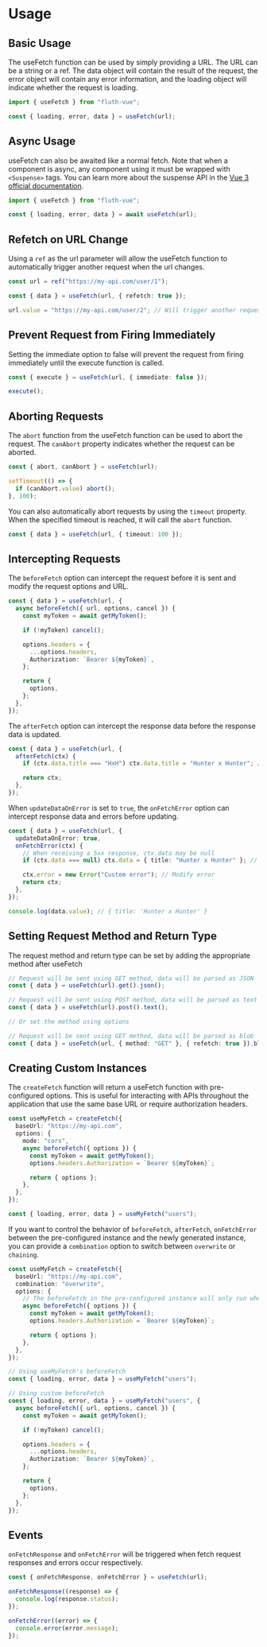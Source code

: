 # Usage

## Basic Usage

The useFetch function can be used by simply providing a URL. The URL can be a string or a ref. The data object will contain the result of the request, the error object will contain any error information, and the loading object will indicate whether the request is loading.

```ts
import { useFetch } from "fluth-vue";

const { loading, error, data } = useFetch(url);
```

## Async Usage

useFetch can also be awaited like a normal fetch. Note that when a component is async, any component using it must be wrapped with `<Suspense>` tags. You can learn more about the suspense API in the [Vue 3 official documentation](https://vuejs.org/guide/built-ins/suspense.html).

```ts
import { useFetch } from "fluth-vue";

const { loading, error, data } = await useFetch(url);
```

## Refetch on URL Change

Using a `ref` as the url parameter will allow the useFetch function to automatically trigger another request when the url changes.

```ts
const url = ref("https://my-api.com/user/1");

const { data } = useFetch(url, { refetch: true });

url.value = "https://my-api.com/user/2"; // Will trigger another request
```

## Prevent Request from Firing Immediately

Setting the immediate option to false will prevent the request from firing immediately until the execute function is called.

```ts
const { execute } = useFetch(url, { immediate: false });

execute();
```

## Aborting Requests

The `abort` function from the useFetch function can be used to abort the request. The `canAbort` property indicates whether the request can be aborted.

```ts
const { abort, canAbort } = useFetch(url);

setTimeout(() => {
  if (canAbort.value) abort();
}, 100);
```

You can also automatically abort requests by using the `timeout` property. When the specified timeout is reached, it will call the `abort` function.

```ts
const { data } = useFetch(url, { timeout: 100 });
```

## Intercepting Requests

The `beforeFetch` option can intercept the request before it is sent and modify the request options and URL.

```ts
const { data } = useFetch(url, {
  async beforeFetch({ url, options, cancel }) {
    const myToken = await getMyToken();

    if (!myToken) cancel();

    options.headers = {
      ...options.headers,
      Authorization: `Bearer ${myToken}`,
    };

    return {
      options,
    };
  },
});
```

The `afterFetch` option can intercept the response data before the response data is updated.

```ts
const { data } = useFetch(url, {
  afterFetch(ctx) {
    if (ctx.data.title === "HxH") ctx.data.title = "Hunter x Hunter"; // Modify response data

    return ctx;
  },
});
```

When `updateDataOnError` is set to `true`, the `onFetchError` option can intercept response data and errors before updating.

```ts
const { data } = useFetch(url, {
  updateDataOnError: true,
  onFetchError(ctx) {
    // When receiving a 5xx response, ctx.data may be null
    if (ctx.data === null) ctx.data = { title: "Hunter x Hunter" }; // Modify response data

    ctx.error = new Error("Custom error"); // Modify error
    return ctx;
  },
});

console.log(data.value); // { title: 'Hunter x Hunter' }
```

## Setting Request Method and Return Type

The request method and return type can be set by adding the appropriate method after useFetch

```ts
// Request will be sent using GET method, data will be parsed as JSON
const { data } = useFetch(url).get().json();

// Request will be sent using POST method, data will be parsed as text
const { data } = useFetch(url).post().text();

// Or set the method using options

// Request will be sent using GET method, data will be parsed as blob
const { data } = useFetch(url, { method: "GET" }, { refetch: true }).blob();
```

## Creating Custom Instances

The `createFetch` function will return a useFetch function with pre-configured options. This is useful for interacting with APIs throughout the application that use the same base URL or require authorization headers.

```ts
const useMyFetch = createFetch({
  baseUrl: "https://my-api.com",
  options: {
    mode: "cors",
    async beforeFetch({ options }) {
      const myToken = await getMyToken();
      options.headers.Authorization = `Bearer ${myToken}`;

      return { options };
    },
  },
});

const { loading, error, data } = useMyFetch("users");
```

If you want to control the behavior of `beforeFetch`, `afterFetch`, `onFetchError` between the pre-configured instance and the newly generated instance, you can provide a `combination` option to switch between `overwrite` or `chaining`.

```ts
const useMyFetch = createFetch({
  baseUrl: "https://my-api.com",
  combination: "overwrite",
  options: {
    // The beforeFetch in the pre-configured instance will only run when the newly generated instance doesn't pass beforeFetch
    async beforeFetch({ options }) {
      const myToken = await getMyToken();
      options.headers.Authorization = `Bearer ${myToken}`;

      return { options };
    },
  },
});

// Using useMyFetch's beforeFetch
const { loading, error, data } = useMyFetch("users");

// Using custom beforeFetch
const { loading, error, data } = useMyFetch("users", {
  async beforeFetch({ url, options, cancel }) {
    const myToken = await getMyToken();

    if (!myToken) cancel();

    options.headers = {
      ...options.headers,
      Authorization: `Bearer ${myToken}`,
    };

    return {
      options,
    };
  },
});
```

## Events

`onFetchResponse` and `onFetchError` will be triggered when fetch request responses and errors occur respectively.

```ts
const { onFetchResponse, onFetchError } = useFetch(url);

onFetchResponse((response) => {
  console.log(response.status);
});

onFetchError((error) => {
  console.error(error.message);
});
```
